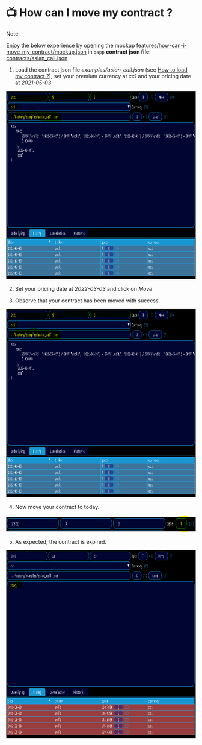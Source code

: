 # 📺 How can I move my contract ?

> [!NOTE]
> Enjoy the below experience by opening the mockup [features/how-can-i-move-my-contract/mockup.json](mockup.json) in `qapp`
> <strong>contract json file</strong>: [contracts/asian_call.json](../contracts/asian_call.json)

1. Load the contract json file <em>examples/asian_call.json</em> (see [How to load my contract ?](#how-to-load-my-contract-?)), set your premium currency at <em>cc1</em> and your pricing date at <em>2021-05-03</em>

<div align="left">
  <div>
    <img src="Capture13.PNG" width="1000" height="500"/>
  </div>
</div>

2. Set your pricing date at <em>2022-03-03</em> and click on <em>Move</em>

3. Observe that your contract has been moved with success.

<div align="left">
  <div>
    <img src="Capture13.PNG" width="1000" height="500"/>
  </div>
</div>

4. Now move your contract to today.

<div align="left">
  <div>
    <img src="Capture14.PNG" width="1000" height="45"/>
  </div>
</div>

5. As expected, the contract is expired.

<div align="left">
  <div>
    <img src="Capture15.PNG" width="1000" height="500"/>
  </div>
</div>